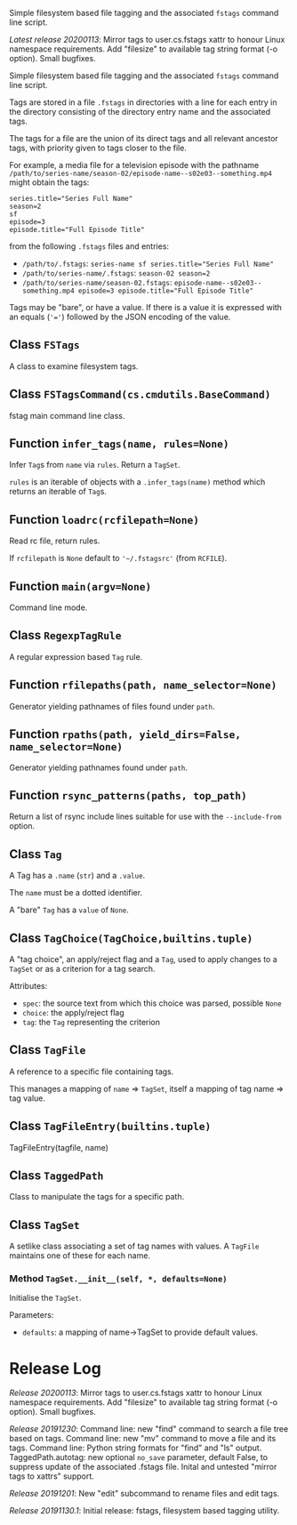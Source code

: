 Simple filesystem based file tagging and the associated `fstags` command line script.


*Latest release 20200113*:
Mirror tags to user.cs.fstags xattr to honour Linux namespace requirements. Add "filesize" to available tag string format (-o option). Small bugfixes.

Simple filesystem based file tagging
and the associated `fstags` command line script.

Tags are stored in a file `.fstags` in directories
with a line for each entry in the directory
consisting of the directory entry name and the associated tags.

The tags for a file are the union of its direct tags
and all relevant ancestor tags,
with priority given to tags closer to the file.

For example, a media file for a television episode with the pathname
`/path/to/series-name/season-02/episode-name--s02e03--something.mp4`
might obtain the tags:

    series.title="Series Full Name"
    season=2
    sf
    episode=3
    episode.title="Full Episode Title"

from the following `.fstags` files and entries:
* `/path/to/.fstags`:
  `series-name sf series.title="Series Full Name"`
* `/path/to/series-name/.fstags`:
  `season-02 season=2`
* `/path/to/series-name/season-02.fstags`:
  `episode-name--s02e03--something.mp4 episode=3 episode.title="Full Episode Title"`

Tags may be "bare", or have a value.
If there is a value it is expressed with an equals (`'='`)
followed by the JSON encoding of the value.

## Class `FSTags`

A class to examine filesystem tags.

## Class `FSTagsCommand(cs.cmdutils.BaseCommand)`

fstag main command line class.

## Function `infer_tags(name, rules=None)`

Infer `Tag`s from `name` via `rules`. Return a `TagSet`.

`rules` is an iterable of objects with a `.infer_tags(name)` method
which returns an iterable of `Tag`s.

## Function `loadrc(rcfilepath=None)`

Read rc file, return rules.

If `rcfilepath` is `None` default to `'~/.fstagsrc'` (from `RCFILE`).

## Function `main(argv=None)`

Command line mode.

## Class `RegexpTagRule`

A regular expression based `Tag` rule.

## Function `rfilepaths(path, name_selector=None)`

Generator yielding pathnames of files found under `path`.

## Function `rpaths(path, yield_dirs=False, name_selector=None)`

Generator yielding pathnames found under `path`.

## Function `rsync_patterns(paths, top_path)`

Return a list of rsync include lines
suitable for use with the `--include-from` option.

## Class `Tag`

A Tag has a `.name` (`str`) and a `.value`.

The `name` must be a dotted identifier.

A "bare" `Tag` has a `value` of `None`.

## Class `TagChoice(TagChoice,builtins.tuple)`

A "tag choice", an apply/reject flag and a `Tag`,
used to apply changes to a `TagSet`
or as a criterion for a tag search.

Attributes:
* `spec`: the source text from which this choice was parsed,
  possible `None`
* `choice`: the apply/reject flag
* `tag`: the `Tag` representing the criterion

## Class `TagFile`

A reference to a specific file containing tags.

This manages a mapping of `name` => `TagSet`,
itself a mapping of tag name => tag value.

## Class `TagFileEntry(builtins.tuple)`

TagFileEntry(tagfile, name)

## Class `TaggedPath`

Class to manipulate the tags for a specific path.

## Class `TagSet`

A setlike class associating a set of tag names with values.
A `TagFile` maintains one of these for each name.

### Method `TagSet.__init__(self, *, defaults=None)`

Initialise the `TagSet`.

Parameters:
* `defaults`: a mapping of name->TagSet to provide default values.



# Release Log

*Release 20200113*:
Mirror tags to user.cs.fstags xattr to honour Linux namespace requirements. Add "filesize" to available tag string format (-o option). Small bugfixes.

*Release 20191230*:
Command line: new "find" command to search a file tree based on tags.
Command line: new "mv" command to move a file and its tags.
Command line: Python string formats for "find" and "ls" output.
TaggedPath.autotag: new optional `no_save` parameter, default False, to suppress update of the associated .fstags file.
Inital and untested "mirror tags to xattrs" support.

*Release 20191201*:
New "edit" subcommand to rename files and edit tags.

*Release 20191130.1*:
Initial release: fstags, filesystem based tagging utility.

